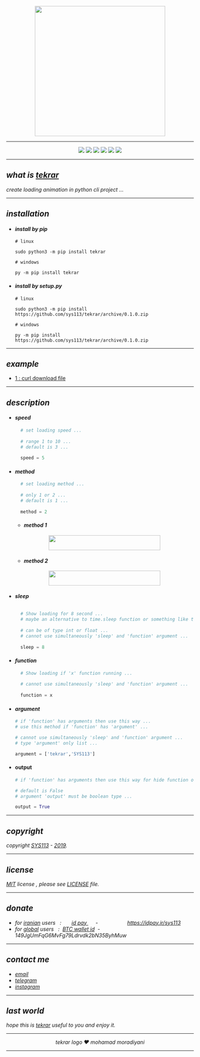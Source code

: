 <p align="center">
  <img width="350" height="350" src="https://raw.githubusercontent.com/sys113/tekrar/master/tekrar.png">
</p>

---
<div align="center">
  
![](https://img.shields.io/github/stars/SYS113/tekrar.svg)
![](https://img.shields.io/badge/language-python-orange.svg)
![](https://img.shields.io/github/forks/SYS113/tekrar.svg)
![](https://img.shields.io/github/release/SYS113/tekrar.svg)
![](https://img.shields.io/github/issues/SYS113/tekrar.svg)
![](https://img.shields.io/badge/license-MIT-informational.svg)
</div>

---
## *what is <ins>tekrar</ins>*
*create loading animation in python cli project ...<br />*

---
## *installation*

+ #### *install by pip*

      # linux
      
      sudo python3 -m pip install tekrar
      
      # windows
      
      py -m pip install tekrar
      
+ #### *install by setup.py*

      # linux
      
      sudo python3 -m pip install https://github.com/sys113/tekrar/archive/0.1.0.zip
      
      # windows
      
      py -m pip install https://github.com/sys113/tekrar/archive/0.1.0.zip

---
## *example*
  + [1 : curl download file](https://raw.githubusercontent.com/sys113/tekrar/master/example/1_curl_download_file.gif)
  
---
## *description*
  + #### *speed*
    ```python
      # set loading speed ...
      
      # range 1 to 10 ...
      # default is 3 ...
      
      speed = 5
    ```
    
  + #### *method*
    ```python
      # set loading method ...
      
      # only 1 or 2 ...
      # default is 1 ...
      
      method = 2
    ```
      - #### *method 1*
      
      <div align="center">
      <img src="https://raw.githubusercontent.com/sys113/tekrar/master/example/review%20loading%20animation%20-%20method%20one.gif" width="300" height="40" />
      </div>
      
      - #### *method 2*
      
      <div align="center">
      <img src="https://raw.githubusercontent.com/sys113/tekrar/master/example/review%20loading%20animation%20-%20method%20two.gif" width="300" height="40" />
      </div>

  + #### *sleep*
    ```python
    
      # Show loading for 8 second ...
      # maybe an alternative to time.sleep function or something like that ...
      
      # can be of type int or float ...
      # cannot use simultaneously 'sleep' and 'function' argument ...
      
      sleep = 8
    ```
    
  + #### *function*
    ```python
      # Show loading if 'x' function running ...
      
      # cannot use simultaneously 'sleep' and 'function' argument ...
      
      function = x
    ```
    
   + #### *argument*
     ```python
     # if 'function' has arguments then use this way ...
     # use this method if 'function' has 'argument' ...

     # cannot use simultaneously 'sleep' and 'function' argument ...
     # type 'argument' only list ...

     argument = ['tekrar','SYS113']
     ```
   
   + #### output
     ```python
     # if 'function' has arguments then use this way for hide function output ...

     # default is False
     # argument 'output' must be boolean type ...

     output = True
     ```
---
## *copyright*
*copyright <ins>SYS113</ins> - <ins>2019</ins>.*

---
## *license* 
*<ins>MIT</ins> license , please see <ins>LICENSE</ins> file.*

---
## *donate* 
+ *for <ins>iranian</ins> users &nbsp; :  &nbsp;&nbsp;&nbsp;&nbsp;&nbsp; <ins>  id pay </ins> &nbsp;&nbsp;&nbsp;&nbsp; - &nbsp;&nbsp;&nbsp;&nbsp;&nbsp;&nbsp;&nbsp;&nbsp;&nbsp;&nbsp;&nbsp;&nbsp;&nbsp;&nbsp;&nbsp;&nbsp;&nbsp;&nbsp; https://idpay.ir/sys113*
+ *for <ins>global</ins> users &nbsp; : &nbsp;<ins>BTC wallet id</ins>&nbsp; - &nbsp; 149JgUmFqG6MvFg79Ldrvdk2bN35ByhMuw*
---
## *contact me* 
* *[email](mailto:051.SYS113@gmail.com)*
* *[telegram](https://t.me/SYS113/)*
* *[instagram](https://instagram.com/sys113/)*
---
## *last world*
*hope this is <ins>tekrar</ins> useful to you and enjoy it.*

---
<div align="center">

*tekrar logo ❤️ mohamad moradiyani*
</div>

---

